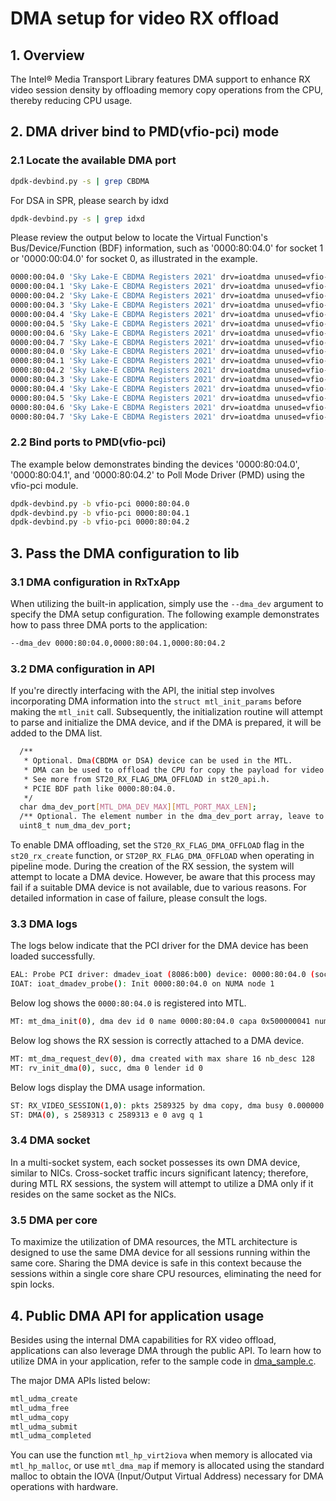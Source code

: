 # DMA setup for video RX offload

## 1. Overview

The Intel® Media Transport Library features DMA support to enhance RX video session density by offloading memory copy operations from the CPU, thereby reducing CPU usage.

## 2. DMA driver bind to PMD(vfio-pci) mode

### 2.1 Locate the available DMA port

```bash
dpdk-devbind.py -s | grep CBDMA
```

For DSA in SPR, please search by idxd

```bash
dpdk-devbind.py -s | grep idxd
```

Please review the output below to locate the Virtual Function's Bus/Device/Function (BDF) information, such as '0000:80:04.0' for socket 1 or '0000:00:04.0' for socket 0, as illustrated in the example.

```bash
0000:00:04.0 'Sky Lake-E CBDMA Registers 2021' drv=ioatdma unused=vfio-pci
0000:00:04.1 'Sky Lake-E CBDMA Registers 2021' drv=ioatdma unused=vfio-pci
0000:00:04.2 'Sky Lake-E CBDMA Registers 2021' drv=ioatdma unused=vfio-pci
0000:00:04.3 'Sky Lake-E CBDMA Registers 2021' drv=ioatdma unused=vfio-pci
0000:00:04.4 'Sky Lake-E CBDMA Registers 2021' drv=ioatdma unused=vfio-pci
0000:00:04.5 'Sky Lake-E CBDMA Registers 2021' drv=ioatdma unused=vfio-pci
0000:00:04.6 'Sky Lake-E CBDMA Registers 2021' drv=ioatdma unused=vfio-pci
0000:00:04.7 'Sky Lake-E CBDMA Registers 2021' drv=ioatdma unused=vfio-pci
0000:80:04.0 'Sky Lake-E CBDMA Registers 2021' drv=ioatdma unused=vfio-pci
0000:80:04.1 'Sky Lake-E CBDMA Registers 2021' drv=ioatdma unused=vfio-pci
0000:80:04.2 'Sky Lake-E CBDMA Registers 2021' drv=ioatdma unused=vfio-pci
0000:80:04.3 'Sky Lake-E CBDMA Registers 2021' drv=ioatdma unused=vfio-pci
0000:80:04.4 'Sky Lake-E CBDMA Registers 2021' drv=ioatdma unused=vfio-pci
0000:80:04.5 'Sky Lake-E CBDMA Registers 2021' drv=ioatdma unused=vfio-pci
0000:80:04.6 'Sky Lake-E CBDMA Registers 2021' drv=ioatdma unused=vfio-pci
0000:80:04.7 'Sky Lake-E CBDMA Registers 2021' drv=ioatdma unused=vfio-pci
```

### 2.2 Bind ports to PMD(vfio-pci)

The example below demonstrates binding the devices '0000:80:04.0', '0000:80:04.1', and '0000:80:04.2' to Poll Mode Driver (PMD) using the vfio-pci module.

```bash
dpdk-devbind.py -b vfio-pci 0000:80:04.0
dpdk-devbind.py -b vfio-pci 0000:80:04.1
dpdk-devbind.py -b vfio-pci 0000:80:04.2
```

## 3. Pass the DMA configuration to lib

### 3.1 DMA configuration in RxTxApp

When utilizing the built-in application, simply use the `--dma_dev` argument to specify the DMA setup configuration. The following example demonstrates how to pass three DMA ports to the application:

```bash
--dma_dev 0000:80:04.0,0000:80:04.1,0000:80:04.2
```

### 3.2 DMA configuration in API

If you're directly interfacing with the API, the initial step involves incorporating DMA information into the `struct mtl_init_params` before making the `mtl_init` call. Subsequently, the initialization routine will attempt to parse and initialize the DMA device, and if the DMA is prepared, it will be added to the DMA list.

```bash
  /**
   * Optional. Dma(CBDMA or DSA) device can be used in the MTL.
   * DMA can be used to offload the CPU for copy the payload for video rx sessions.
   * See more from ST20_RX_FLAG_DMA_OFFLOAD in st20_api.h.
   * PCIE BDF path like 0000:80:04.0.
   */
  char dma_dev_port[MTL_DMA_DEV_MAX][MTL_PORT_MAX_LEN];
  /** Optional. The element number in the dma_dev_port array, leave to zero if no DMA */
  uint8_t num_dma_dev_port;
```

To enable DMA offloading, set the `ST20_RX_FLAG_DMA_OFFLOAD` flag in the `st20_rx_create` function, or `ST20P_RX_FLAG_DMA_OFFLOAD` when operating in pipeline mode. During the creation of the RX session, the system will attempt to locate a DMA device.
However, be aware that this process may fail if a suitable DMA device is not available, due to various reasons. For detailed information in case of failure, please consult the logs.

### 3.3 DMA logs

The logs below indicate that the PCI driver for the DMA device has been loaded successfully.

```bash
EAL: Probe PCI driver: dmadev_ioat (8086:b00) device: 0000:80:04.0 (socket 1)
IOAT: ioat_dmadev_probe(): Init 0000:80:04.0 on NUMA node 1
```

Below log shows the `0000:80:04.0` is registered into MTL.

```bash
MT: mt_dma_init(0), dma dev id 0 name 0000:80:04.0 capa 0x500000041 numa 1 desc 32:4096
```

Below log shows the RX session is correctly attached to a DMA device.

```bash
MT: mt_dma_request_dev(0), dma created with max share 16 nb_desc 128
MT: rv_init_dma(0), succ, dma 0 lender id 0
```

Below logs display the DMA usage information.

```bash
ST: RX_VIDEO_SESSION(1,0): pkts 2589325 by dma copy, dma busy 0.000000
ST: DMA(0), s 2589313 c 2589313 e 0 avg q 1
```

### 3.4 DMA socket

In a multi-socket system, each socket possesses its own DMA device, similar to NICs. Cross-socket traffic incurs significant latency; therefore, during MTL RX sessions, the system will attempt to utilize a DMA only if it resides on the same socket as the NICs.

### 3.5 DMA per core

To maximize the utilization of DMA resources, the MTL architecture is designed to use the same DMA device for all sessions running within the same core. Sharing the DMA device is safe in this context because the sessions within a single core share CPU resources, eliminating the need for spin locks.

## 4. Public DMA API for application usage

Besides using the internal DMA capabilities for RX video offload, applications can also leverage DMA through the public API.
To learn how to utilize DMA in your application, refer to the sample code in [dma_sample.c](../app/sample/dma/dma_sample.c).

The major DMA APIs listed below:

```bash
mtl_udma_create
mtl_udma_free
mtl_udma_copy
mtl_udma_submit
mtl_udma_completed
```

You can use the function `mtl_hp_virt2iova` when memory is allocated via `mtl_hp_malloc`, or use `mtl_dma_map` if memory is allocated using the standard malloc to obtain the IOVA (Input/Output Virtual Address) necessary for DMA operations with hardware.
